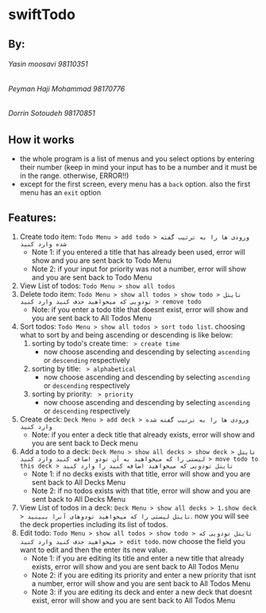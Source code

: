 # swiftTodo

## By:
###### Yasin moosavi 98110351
###### Peyman Haji Mohammad 98170776
###### Dorrin Sotoudeh 98170851

## How it works
- the whole program is a list of menus and you select options by entering their number (keep in mind your input has to be a number and it must be in the range. otherwise, ERROR!!)
- except for the first screen, every menu has a `back` option. also the first menu has an `exit` option

## Features:
1. Create todo item: `Todo Menu > add todo > ورودی ها را به ترتیب گفته شده وارد کنید`
    -  Note 1: if you entered a title that has already been used, error will show and you are sent back to Todo Menu
    -  Note 2: if your input for priority was not a number, error will show and you are sent back to Todo Menu
2. View List of todos: `Todo Menu > show all todos`
3. Delete todo item: `Todo Menu > show all todos > show todo > تایتل تودویی که میخواهید حذف کنید وارد کنید > remove todo`
    - Note: if you enter a todo title that doesnt exist, error will show and you are sent back to All Todos Menu
4. Sort todos: `Todo Menu > show all todos > sort todo list`. choosing what to sort by and being ascending or descending is like below:
    1. sorting by todo's create time: ` > create time`
        - now choose ascending and descending by selecting `ascenⅾing` or `descending` respectively
    2. sorting by title: ` > alphabetical`
        - now choose ascending and descending by selecting `ascenⅾing` or `descending` respectively
    3. sorting by priority: ` > priority`
        - now choose ascending and descending by selecting `ascenⅾing` or `descending` respectively
5. Create deck: `Deck Menu > add deck > ورودی ها را به ترتیب گفته شده وارد کنید`
    - Note: if you enter a deck title that already exists, error will show and you are sent back to Deck menu
6. Add a todo to a deck: `Deck Menu > show all decks > show deck > تایتل لیستی را که میخواهید به آن تودو اضافه کنید وارد کنید > move todo to this deck > تایتل تودویی که میخواهید اضافه کنید را وارد کنید`
    - Note 1: if no decks exists with that title, error will show and you are sent back to All Decks Menu 
    - Note 2: if no todos exists with that title, error will show and you are sent back to All Decks Menu
7. View List of todos in a deck: `Deck Menu > show all decks > 1.show deck > تایتل لیستی را که میخواهید تودوهای آنرا ببینید`. now you will see the deck properties including its list of todos.
8. Edit todo: `Todo Menu > show all todos > show todo > تایتل تودویی که میخواهید حذف کنید وارد کنید > edit todo`. now choose the field you want to edit and then the enter its new value.
    - Note 1: if you are editing its title and enter a new title that already exists, error will show and you are sent back to All Todos Menu
    - Note 2: if you are editing its priority and enter a new priority that isnt a number, error will show and you are sent back to All Todos Menu
    - Note 3: if you are editing its deck and enter a new deck that doesnt exist, error will show and you are sent back to All Todos Menu
